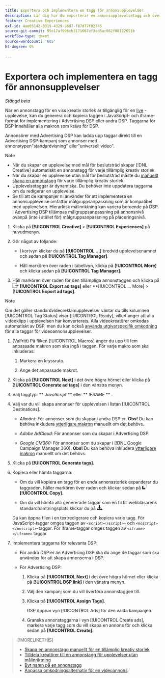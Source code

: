 ```yaml
---
title: Exportera och implementera en tagg för annonsupplevelser
description: Lär dig hur du exporterar en annonsupplevelsetagg och överför den till en Advertising DSP-kampanj.
feature: Creative Experiences
exl-id: 4ae05142-8319-4329-96d7-f87d77f02745
source-git-commit: 95e17af996cb3171667ef3cd5ac662f08112691b
workflow-type: tm+mt
source-wordcount: '605'
ht-degree: 0%

---
```


# Exportera och implementera en tagg för annonsupplevelser

*Stängd beta*

När en annonstagg för en viss kreativ storlek är tillgänglig för en [live](experience-about.md#experience-statuses) -upplevelse, kan du generera och kopiera taggen i JavaScript- och iframe-format för implementering i Advertising DSP eller andra DSP. Taggarna för DSP innehåller alla makron som krävs för DSP.

Annonsörer med Advertising DSP kan ladda upp taggar direkt till en Advertising DSP-kampanj som annonser med annonstypen&quot;standardvisning&quot; eller&quot;universell video&quot;.

>[!NOTE]
>
>* När du skapar en upplevelse med mål för beslutsträd skapar [!DNL Creative] automatiskt en annonstagg för varje tillämplig kreativ storlek.
>* När du skapar en upplevelse utan mål för beslutsträd måste du [manuellt skapa en annonstagg](experience-tag-create-manually.md) för varje tillämplig kreativ storlek.
>* Upplevelsetaggar är dynamiska. Du behöver inte uppdatera taggarna om du redigerar en upplevelse.
>* Se till att de kampanjer ni använder för att implementera en annonsupplevelse omfattar målgruppsanpassning som är kompatibel med upplevelsen. Hierarkisk målinriktning kan variera beroende på DSP. I Advertising DSP tillämpas målgruppsanpassning på annonsnivå ovanpå (inte i stället för) målgruppsanpassning på placeringsnivå.

1. Klicka på **[!UICONTROL Creative]** > **[!UICONTROL Experiences]** på huvudmenyn.

1. Gör något av följande:<!-- I see multiselect, but it's not actually working for me as of 2/3 so I don't know how exporting multiple tags works.-->

   * I kortvyn klickar du på **[!UICONTROL ...]** bredvid upplevelsenamnet och sedan på **[!UICONTROL Tag Manager]**.

   * Håll markören över raden i tabellvyn, klicka på **[!UICONTROL More]** och klicka sedan på **[!UICONTROL Tag Manager]**.

1. Håll markören över raden för den tillämpliga annonstaggen och klicka på ![Exportera annonstaggar](/help/creative/assets/export.png "Exportera annonstaggar") **[!UICONTROL Export ad tags]** eller **[!UICONTROL ... More] > **[!UICONTROL Export ad tags]**.

>[!NOTE]
>
>Om det gäller standardvideoreklamupplevelser väntar du tills kolumnen [!UICONTROL Tag Status] visar [!UICONTROL Ready], vilket anger att alla videoklipp i upplevelsen har konverterats. Alla videokreatörer omkodas automatiskt av DSP, men du kan också [använda utgivarspecifik omkodning](experience-tag-video-transcoding.md) för alla taggar för videoannonsupplevelser.

<!-- Tag Manager has only a list view, but no card view, as of 2/2. -->

1. (Valfritt) På fliken [!UICONTROL Macros] anger du upp till fem anpassade makron som ska ingå i taggen. För varje makro som ska inkluderas:

   1. Markera en kryssruta.<!-- Explain more -->

   1. Ange det anpassade makrot.<!-- Explain more -->

1. Klicka på **[!UICONTROL Next]** i det övre högra hörnet eller klicka på **[!UICONTROL Generate ad tags]** i den vänstra menyn.

1. Välj taggtyp: ** *JavaScript<!-- sic -->* ** eller ** *IFRAME* ** <!-- sic -->.

1. Välj var du vill skapa annonser för upplevelsen i listan [!UICONTROL Destinations].

   * *Allmänt:* För annonser som du skapar i andra DSP:er. **Obs!** Du kan behöva inkludera [ytterligare makron](/help/creative/creative-macros.md) manuellt om det behövs.

   * *Adobe AdCloud:* För annonser som du skapar i Advertising DSP.

   * *Google CM360:* För annonser som du skapar i [!DNL Google Campaign Manager 360]. **Obs!** Du kan behöva inkludera [ytterligare makron](/help/creative/creative-macros.md) manuellt om det behövs.

1. Klicka på **[!UICONTROL Generate tags]**.

1. Kopiera eller hämta taggarna:

   * Om du vill kopiera en tagg för en enda annonsstorlek expanderar du taggraden, håller markören över raden och klickar sedan på ![Kopiera](/help/creative/assets/copy.png "Kopiera") **[!UICONTROL Copy]**.<!-- why diff than "Copy to clipboard icon used to copy macros for creatives? -->

   * Om du vill hämta alla genererade taggar som en fil till webbläsarens standardhämtningsplats klickar du på ![Hämta taggar](/help/creative/assets/download.png "Hämta taggar").

   Du kan öppna filen i en textredigerare och kopiera varje tagg. För JavaScript-taggar omges taggen av `<script></script>`- och `<noscript></noscript>`-taggar. För iframe-taggar omges taggen av `<iframe></iframe>` taggar.

1. Implementera taggarna för relevanta DSP:

   * För andra DSP:er än Advertising DSP ska du ange de taggar som ska användas för att skapa annonserna i DSP.

   * För Advertising DSP:

      1. Klicka på **[!UICONTROL Next]** i det övre högra hörnet eller klicka på **[!UICONTROL DSP link]** i den vänstra menyn.

      1. Välj den kampanj som du vill överföra annonstaggen till.

      1. Klicka på **[!UICONTROL Assign Tags]**.

         DSP öppnar vyn [!UICONTROL Ads] för den valda kampanjen.

      1. Granska annonstaggarna i vyn [!UICONTROL Create ads], markera varje tagg som du vill skapa en annons för och klicka sedan på **[!UICONTROL Create]**.

<!-- no way to get back to the Creative Tag Manager -- you have to click back through the main menu -->

<!-- Add this info, with descriptions:

## Ad tag formats

### JavaScript

### Iframe

-->

>[!MORELIKETHIS]
>
>* [Skapa en annonstagg manuellt för en tillämplig kreativ storlek](experience-tag-create-manually.md)
>* [Tilldela kreatörer till en annonstagg för upplevelser utan målinriktning](experience-tag-assign-creatives.md)
>* [Byt namn på en annonstagg](experience-tag-rename.md)
>* [Anpassa omkodningsalternativ för en videoannons ](experience-tag-video-transcoding.md)
